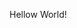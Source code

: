 Hellow World!

<!---
JorgeDamianMeza/JorgeDamianMeza is a ✨ special ✨ repository because its `README.md` (this file) appears on your GitHub profile.
You can click the Preview link to take a look at your changes.
--->
